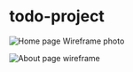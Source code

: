 # todo-project

![Home page Wireframe photo](./images/ToDoList-wireframe.jpgToDoList-wireframe.jpg)

![About page wireframe](./images/AboutPage-wireframe.jpgAboutPage-wireframe.jpg)
